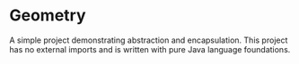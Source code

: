 # Geometry
A simple project demonstrating abstraction and encapsulation.
This project has no external imports and is written with pure Java language foundations.
